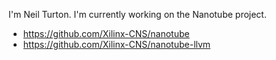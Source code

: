 I'm Neil Turton.  I'm currently working on the Nanotube project.
  * https://github.com/Xilinx-CNS/nanotube
  * https://github.com/Xilinx-CNS/nanotube-llvm
